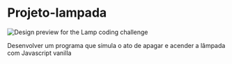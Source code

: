 # Projeto-lampada

![Design preview for the Lamp coding challenge](images/projeto-lampada-design.png)

Desenvolver um programa que simula o ato de apagar e acender a lâmpada com Javascript vanilla
